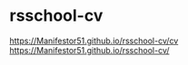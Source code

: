 # rsschool-cv
   
https://Manifestor51.github.io/rsschool-cv/cv
https://Manifestor51.github.io/rsschool-cv/
